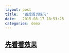 ```yaml
---
layout: post
title:  "百度首页练习"
date:   2015-08-17 18:53:25
categories: demo
---
```


## <a href="/demo/baidu/baidu.html">先看看效果</a>
